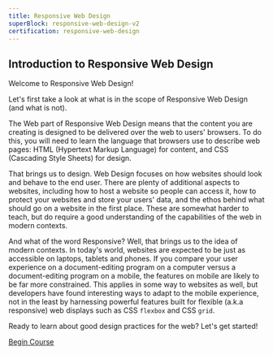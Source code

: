```yaml
---
title: Responsive Web Design
superBlock: responsive-web-design-v2
certification: responsive-web-design
---
```


## Introduction to Responsive Web Design

Welcome to Responsive Web Design!

Let's first take a look at what is in the scope of Responsive Web Design (and what is not).

The Web part of Responsive Web Design means that the content you are creating is designed to be delivered over the web to users' browsers. To do this, you will need to learn the language that browsers use to describe web pages: HTML (Hypertext Markup Language) for content, and CSS (Cascading Style Sheets) for design.

That brings us to design. Web Design focuses on how websites should look and behave to the end user. There are plenty of additional aspects to websites, including how to host a website so people can access it, how to protect your websites and store your users' data, and the ethos behind what should go on a website in the first place. These are somewhat harder to teach, but do require a good understanding of the capabilities of the web in modern contexts.

And what of the word Responsive? Well, that brings us to the idea of modern contexts. In today's world, websites are expected to be just as accessible on laptops, tablets and phones. If you compare your user experience on a document-editing program on a computer versus a document-editing program on a mobile, the features on mobile are likely to be far more constrained. This applies in some way to websites as well, but developers have found interesting ways to adapt to the mobile experience, not in the least by harnessing powerful features built for flexible (a.k.a responsive) web displays such as CSS `flexbox` and CSS `grid`.

Ready to learn about good design practices for the web? Let's get started!

[Begin Course](https://www.freecodecamp.org/learn/responsive-web-design/basic-html-and-html5/)
